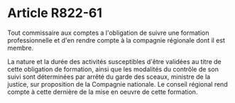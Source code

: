# Article R822-61

Tout commissaire aux comptes a l'obligation de suivre une formation professionnelle et d'en rendre compte à la compagnie régionale dont il est membre.

La nature et la durée des activités susceptibles d'être validées au titre de cette obligation de formation, ainsi que les modalités du contrôle de son suivi sont déterminées par arrêté du garde des sceaux, ministre de la justice, sur proposition de la Compagnie nationale. Le conseil régional rend compte à cette dernière de la mise en oeuvre de cette formation.
